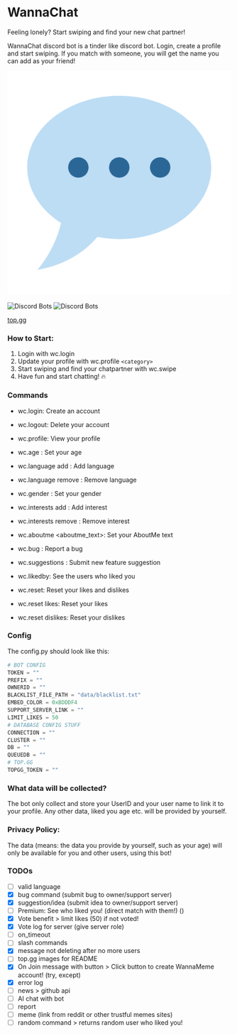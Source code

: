 # WannaChat
Feeling lonely? Start swiping and find your new chat partner!

WannaChat discord bot is a tinder like discord bot. Login, create a profile and start swiping. If you match with someone, you will get the name you can add as your friend! 

<img src="https://github.com/JannesT3011/WannaChat/blob/main/logo.png" alt="LOGO"> 

![Discord Bots](https://top.gg/api/widget/servers/979065679376437308.svg) ![Discord Bots](https://top.gg/api/widget/upvotes/979065679376437308.svg)

[top.gg]( https://top.gg/bot/979065679376437308 )


### How to Start:

1. Login with wc.login
2. Update your profile with wc.profile `<category>`
3. Start swiping and find your chatpartner with wc.swipe
4. Have fun and start chatting! 🔥

### Commands
- wc.login: Create an account
- wc.logout: Delete your account
- wc.profile: View your profile
- wc.age : Set your age
- wc.language add <language>: Add language
- wc.language remove <language>: Remove language
- wc.gender : Set your gender
- wc.interests add <interest>: Add interest
- wc.interests remove <interest>: Remove interest
- wc.aboutme <aboutme_text>: Set your AboutMe text
- wc.bug : Report a bug
- wc.suggestions : Submit new feature suggestion

- wc.likedby: See the users who liked you
- wc.reset: Reset your likes and dislikes
- wc.reset likes: Reset your likes
- wc.reset dislikes: Reset your dislikes

### Config
The config.py should look like this:
```python
# BOT CONFIG
TOKEN = ""
PREFIX = ""
OWNERID = ""
BLACKLIST_FILE_PATH = "data/blacklist.txt"
EMBED_COLOR = 0xBDDDF4
SUPPORT_SERVER_LINK = ""
LIMIT_LIKES = 50
# DATABASE CONFIG STUFF
CONNECTION = ""
CLUSTER = ""
DB = ""
QUEUEDB = ""
# TOP.GG
TOPGG_TOKEN = ""
```

### What data will be collected?
The bot only collect and store your UserID and your user name to link it to your profile.
Any other data, liked you age etc. will be provided by yourself.

### Privacy Policy:
The data (means: the data you provide by yourself, such as your age) will only be available for you and other users, using this bot! 


### TODOs
- [ ] valid language
- [X] bug command (submit bug to owner/support server)
- [X] suggestion/idea (submit idea to owner/support server)
- [ ] Premium: See who liked you! (direct match with them!) ()
- [X] Vote benefit > limit likes (50) if not voted!
- [X] Vote log for server (give server role)
- [ ] on_timeout
- [ ] slash commands
- [X] message not deleting after no more users
- [ ] top.gg images for README
- [X] On Join message with button > Click button to create WannaMeme account! (try, except)
- [X] error log
- [ ] news > github api
- [ ] AI chat with bot
- [ ] report
- [ ] meme (link from reddit or other trustful memes sites)
- [ ] random command > returns random user who liked you!